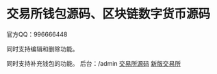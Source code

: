 # 交易所钱包源码、区块链数字货币源码

官方QQ：996666448

同时支持编辑和删除功能。

同时支持补充钱包的功能。
后台：/admin
[交易所源码](https://gitee.com/exchange_source_code)
[新版交易所](https://www.87zx.com/product/view33365.html)
